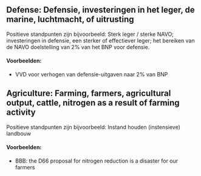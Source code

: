 ## Defense: Defensie, investeringen in het leger, de marine, luchtmacht, of uitrusting

Positieve standpunten zijn bijvoorbeeld: Sterk leger / sterke NAVO; investeringen in defensie, een sterker of effectiever leger; het bereiken van de NAVO doelstelling van 2% van het BNP voor defensie.

#### Voorbeelden:
+ VVD voor verhogen van defensie-uitgaven naar 2% van BNP

## Agriculture: Farming, farmers, agricultural output, cattle, nitrogen as a result of farming activity

Positieve standpunten zijn bijvoorbeeld: Instand houden (instensieve) landbouw

#### Voorbeelden:
+ BBB: the D66 proposal for nitrogen reduction is a disaster for our farmers